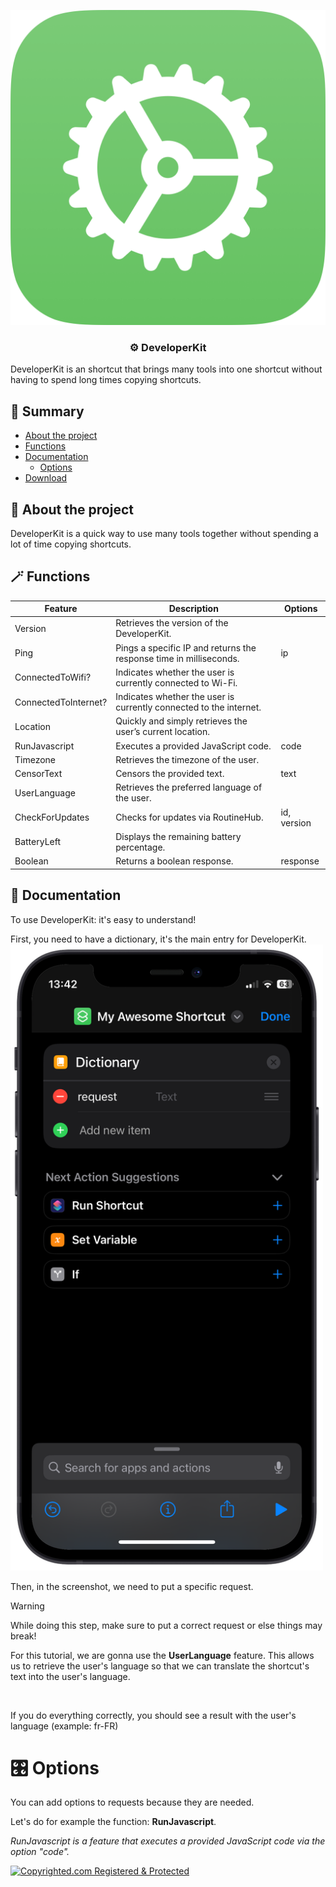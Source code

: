 <p align="center">
 <img src="Icon.png" alt="DeveloperKit"></a>
</p>

<h3 align="center">⚙️ DeveloperKit</h3>

DeveloperKit is an shortcut that brings many tools into one shortcut without having to spend long times copying shortcuts.

## 🚀 Summary

- [About the project](#-about-the-project)
 - [Functions](#-functions)
- [Documentation](#-documentation)
  - [Options](#%EF%B8%8F-options)
- [Download](#-download)

## 📖 About the project

DeveloperKit is a quick way to use many tools together without spending a lot of time copying shortcuts.

## 🪄 Functions

| Feature            | Description                                                       | Options                    |
|---------------------|-------------------------------------------------------------------|----------------------------|
| Version             | Retrieves the version of the DeveloperKit.                         |                            |
| Ping                | Pings a specific IP and returns the response time in milliseconds. | ip                         |
| ConnectedToWifi?    | Indicates whether the user is currently connected to Wi-Fi.        |                            |
| ConnectedToInternet?| Indicates whether the user is currently connected to the internet.  |                            |
| Location            | Quickly and simply retrieves the user’s current location.          |                            |
| RunJavascript       | Executes a provided JavaScript code.                              | code                       |
| Timezone            | Retrieves the timezone of the user.                                |                            |
| CensorText          | Censors the provided text.                                        | text                       |
| UserLanguage        | Retrieves the preferred language of the user.                      |                            |
| CheckForUpdates     | Checks for updates via RoutineHub.                                 | id, version                |
| BatteryLeft         | Displays the remaining battery percentage.                         |                            |
| Boolean             | Returns a boolean response.                                       | response                   |

## 📕 Documentation

To use DeveloperKit: it's easy to understand!

First, you need to have a dictionary, it's the main entry for DeveloperKit.
<img src="/Screenshots/1.png" alt="" width="500" height="auto">

Then, in the screenshot, we need to put a specific request.
> [!WARNING]
While doing this step, make sure to put a correct request or else things may break!

For this tutorial, we are gonna use the **UserLanguage** feature. 
This allows us to retrieve the user's language so that we can translate the shortcut's text into the user's language.

<img src="https://github.com/notthebestdev/developerkit/assets/129324066/e3946664-619f-4bbd-9f8c-a4d8e89dccfb" alt="" width="500" height="auto">

If you do everything correctly, you should see a result with the user's language (example: fr-FR)

# 🎛️ Options

You can add options to requests because they are needed.

Let's do for example the function: **RunJavascript**.

*RunJavascript is a feature that executes a provided JavaScript code via the option "code".*

<a class="copyrighted-badge" title="Copyrighted.com Registered &amp; Protected" target="_blank" href="https://app.copyrighted.com/work/6F7WlGgDjwNPkhbT"><img alt="Copyrighted.com Registered &amp; Protected" border="0" width="125" height="25" srcset="https://static.copyrighted.com/badges/125x25/04_2_2x.png 2x" src="https://static.copyrighted.com/badges/125x25/04_2.png"></a>
